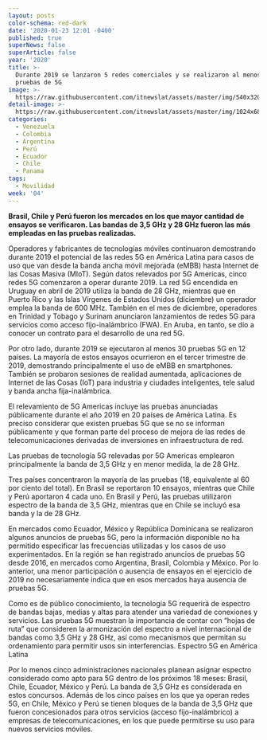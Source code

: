 ```yaml
---
layout: posts
color-schema: red-dark
date: '2020-01-23 12:01 -0400'
published: true
superNews: false
superArticle: false
year: '2020'
title: >-
  Durante 2019 se lanzaron 5 redes comerciales y se realizaron al menos 30
  pruebas de 5G
image: >-
  https://raw.githubusercontent.com/itnewslat/assets/master/img/540x320/Redes-5G-p.jpg
detail-image: >-
  https://raw.githubusercontent.com/itnewslat/assets/master/img/1024x680/Redes-5G-g.jpg
categories:
  - Venezuela
  - Colombia
  - Argentina
  - Perú
  - Ecuador
  - Chile
  - Panama
tags:
  - Movilidad
week: '04'
---
```

**Brasil, Chile y Perú fueron los mercados en los que mayor cantidad de ensayos se verificaron. Las bandas de 3,5 GHz y 28 GHz fueron las más empleadas en las pruebas realizadas.**

Operadores y fabricantes de tecnologías móviles continuaron demostrando durante 2019 el potencial de las redes 5G en América Latina para casos de uso que van desde la banda ancha móvil mejorada (eMBB) hasta Internet de las Cosas Masiva (MIoT). Según datos relevados por 5G Americas, cinco redes 5G comenzaron a operar durante 2019. 
La red 5G encendida en Uruguay en abril de 2019 utiliza la banda de 28 GHz, mientras que en Puerto Rico y las Islas Vírgenes de Estados Unidos (diciembre) un operador emplea la banda de 600 MHz. También en el mes de diciembre, operadores en Trinidad y Tobago y Surinam anunciaron lanzamientos de redes 5G para servicios como acceso fijo-inalámbrico (FWA). En Aruba, en tanto, se dio a conocer un contrato para el desarrollo de una red 5G.

Por otro lado, durante 2019 se ejecutaron al menos 30 pruebas 5G en 12 países. La mayoría de estos ensayos ocurrieron en el tercer trimestre de 2019, demostrando principalmente el uso de eMBB en smartphones. También se probaron sesiones de realidad aumentada, aplicaciones de Internet de las Cosas (IoT) para industria y ciudades inteligentes, tele salud y banda ancha fija-inalámbrica.

El relevamiento de 5G Americas incluye las pruebas anunciadas públicamente durante el año 2019 en 20 países de América Latina. Es preciso considerar que existen pruebas 5G que se no se informan públicamente y que forman parte del proceso de mejora de las redes de telecomunicaciones derivadas de inversiones en infraestructura de red. 

Las pruebas de tecnología 5G relevadas por 5G Americas emplearon principalmente la banda de 3,5 GHz y en menor medida, la de 28 GHz.

Tres países concentraron la mayoría de las pruebas (18, equivalente al 60 por ciento del total). En Brasil se reportaron 10 ensayos, mientras que Chile y Perú aportaron 4 cada uno. En Brasil y Perú, las pruebas utilizaron espectro de la banda de 3,5 GHz, mientras que en Chile se incluyó esa banda y la de 28 GHz.

En mercados como Ecuador, México y República Dominicana se realizaron algunos anuncios de pruebas 5G, pero la información disponible no ha permitido especificar las frecuencias utilizadas y los casos de uso experimentados. 
En la región se han registrado anuncios de pruebas 5G desde 2016, en mercados como Argentina, Brasil, Colombia y México. Por lo anterior, una menor participación o ausencia de ensayos en el ejercicio de 2019 no necesariamente indica que en esos mercados haya ausencia de pruebas 5G. 

Como es de público conocimiento, la tecnología 5G requerirá de espectro de bandas bajas, medias y altas para atender una variedad de conexiones y servicios. Las pruebas 5G muestran la importancia de contar con “hojas de ruta” que consideren la armonización del espectro a nivel internacional de bandas como 3,5 GHz y 28 GHz, así como mecanismos que permitan su ordenamiento para permitir usos sin interferencias. 
Espectro 5G en América Latina

Por lo menos cinco administraciones nacionales planean asignar espectro considerado como apto para 5G dentro de los próximos 18 meses: Brasil, Chile, Ecuador, México y Perú. La banda de 3,5 GHz es considerada en estos concursos. Además de los cinco países en los que ya operan redes 5G, en Chile, México y Perú se tienen bloques de la banda de 3,5 GHz que fueron concesionados para otros servicios (acceso fijo-inalámbrico) a empresas de telecomunicaciones, en los que puede permitirse su uso para nuevos servicios móviles.